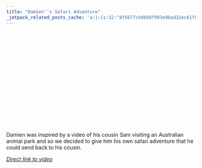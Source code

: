 ```yaml
---
title: "Damien''s Safari Adventure"
_jetpack_related_posts_cache: 'a:1:{s:32:"8f6677c9d6b0f903e98ad32ec61f8deb";a:2:{s:7:"expires";i:1520508626;s:7:"payload";a:3:{i:0;a:1:{s:2:"id";i:226;}i:1;a:1:{s:2:"id";i:178;}i:2;a:1:{s:2:"id";i:196;}}}}'
---
```

<p><object width="450" height="253"><param name="allowfullscreen" value="true" /><param name="allowscriptaccess" value="always" /><param name="movie" value="http://vimeo.com/moogaloop.swf?clip_id=6662531&amp;server=vimeo.com&amp;show_title=1&amp;show_byline=0&amp;show_portrait=0&amp;color=6b6868&amp;fullscreen=1" /><embed src="http://vimeo.com/moogaloop.swf?clip_id=6662531&amp;server=vimeo.com&amp;show_title=1&amp;show_byline=0&amp;show_portrait=0&amp;color=6b6868&amp;fullscreen=1" type="application/x-shockwave-flash" allowfullscreen="true" allowscriptaccess="always" width="450" height="253"></embed></object></p>
<p>Damien was inspired by a video of his cousin Sam visiting an Australian animal park and so we decided to give him his own safari adventure that he could send back to his cousin.</p>
<p><em><a href="http://vimeo.com/6662531">Direct link to video</a></em></p>
